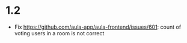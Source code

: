# 1.2

 * Fix https://github.com/aula-app/aula-frontend/issues/601: count of voting users in a room is not correct 
